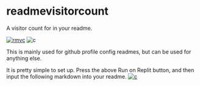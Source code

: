 # readmevisitorcount
A visitor count for in your readme.

[![rmvc](https://replit.com/badge/github/qaiik/readmevisitorcount)](https://replit.com/github/qaiik/readmevisitorcount)
![c](https://readmevisitorcount-1.ikpar3.repl.co)

This is mainly used for github profile config readmes, but can be used for anything else.

It is pretty simple to set up.
Press the above Run on Replit button, and then input the following markdown into your readme.
[![c](https://readmevisitorcount-1.ikpar3.repl.co)](https://github.com/qaiik/readmevisitorcount)

